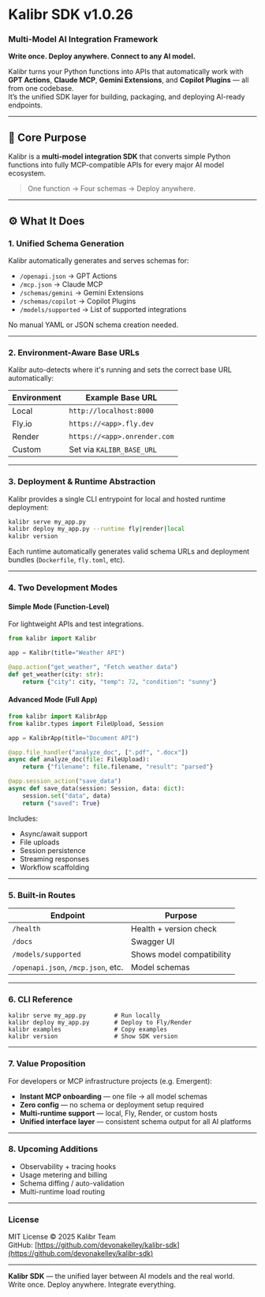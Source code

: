 # Kalibr SDK v1.0.26
### Multi-Model AI Integration Framework

**Write once. Deploy anywhere. Connect to any AI model.**

Kalibr turns your Python functions into APIs that automatically work with **GPT Actions**, **Claude MCP**, **Gemini Extensions**, and **Copilot Plugins** — all from one codebase.  
It’s the unified SDK layer for building, packaging, and deploying AI-ready endpoints.

---

## 🧠 Core Purpose

Kalibr is a **multi-model integration SDK** that converts simple Python functions into fully MCP-compatible APIs for every major AI model ecosystem.

> One function → Four schemas → Deploy anywhere.

---

## ⚙️ What It Does

### 1. Unified Schema Generation

Kalibr automatically generates and serves schemas for:
- `/openapi.json` → GPT Actions
- `/mcp.json` → Claude MCP
- `/schemas/gemini` → Gemini Extensions
- `/schemas/copilot` → Copilot Plugins
- `/models/supported` → List of supported integrations

No manual YAML or JSON schema creation needed.

---

### 2. Environment-Aware Base URLs

Kalibr auto-detects where it's running and sets the correct base URL automatically:

| Environment | Example Base URL |
|--------------|------------------|
| Local | `http://localhost:8000` |
| Fly.io | `https://<app>.fly.dev` |
| Render | `https://<app>.onrender.com` |
| Custom | Set via `KALIBR_BASE_URL` |

---

### 3. Deployment & Runtime Abstraction

Kalibr provides a single CLI entrypoint for local and hosted runtime deployment:

```bash
kalibr serve my_app.py
kalibr deploy my_app.py --runtime fly|render|local
kalibr version
```

Each runtime automatically generates valid schema URLs and deployment bundles (`Dockerfile`, `fly.toml`, etc).

---

### 4. Two Development Modes

#### Simple Mode (Function-Level)
For lightweight APIs and test integrations.

```python
from kalibr import Kalibr

app = Kalibr(title="Weather API")

@app.action("get_weather", "Fetch weather data")
def get_weather(city: str):
    return {"city": city, "temp": 72, "condition": "sunny"}
```

#### Advanced Mode (Full App)

```python
from kalibr import KalibrApp
from kalibr.types import FileUpload, Session

app = KalibrApp(title="Document API")

@app.file_handler("analyze_doc", [".pdf", ".docx"])
async def analyze_doc(file: FileUpload):
    return {"filename": file.filename, "result": "parsed"}

@app.session_action("save_data")
async def save_data(session: Session, data: dict):
    session.set("data", data)
    return {"saved": True}
```

Includes:
- Async/await support  
- File uploads  
- Session persistence  
- Streaming responses  
- Workflow scaffolding  

---

### 5. Built-in Routes

| Endpoint | Purpose |
|-----------|----------|
| `/health` | Health + version check |
| `/docs` | Swagger UI |
| `/models/supported` | Shows model compatibility |
| `/openapi.json`, `/mcp.json`, etc. | Model schemas |

---

### 6. CLI Reference

```
kalibr serve my_app.py        # Run locally
kalibr deploy my_app.py       # Deploy to Fly/Render
kalibr examples               # Copy examples
kalibr version                # Show SDK version
```

---

### 7. Value Proposition

For developers or MCP infrastructure projects (e.g. Emergent):

- **Instant MCP onboarding** — one file → all model schemas  
- **Zero config** — no schema or deployment setup required  
- **Multi-runtime support** — local, Fly, Render, or custom hosts  
- **Unified interface layer** — consistent schema output for all AI platforms  

---

### 8. Upcoming Additions

- Observability + tracing hooks  
- Usage metering and billing  
- Schema diffing / auto-validation  
- Multi-runtime load routing  

---

### License

MIT License © 2025 Kalibr Team  
GitHub: [https://github.com/devonakelley/kalibr-sdk](https://github.com/devonakelley/kalibr-sdk)

---

**Kalibr SDK** — the unified layer between AI models and the real world.  
Write once. Deploy anywhere. Integrate everything.
